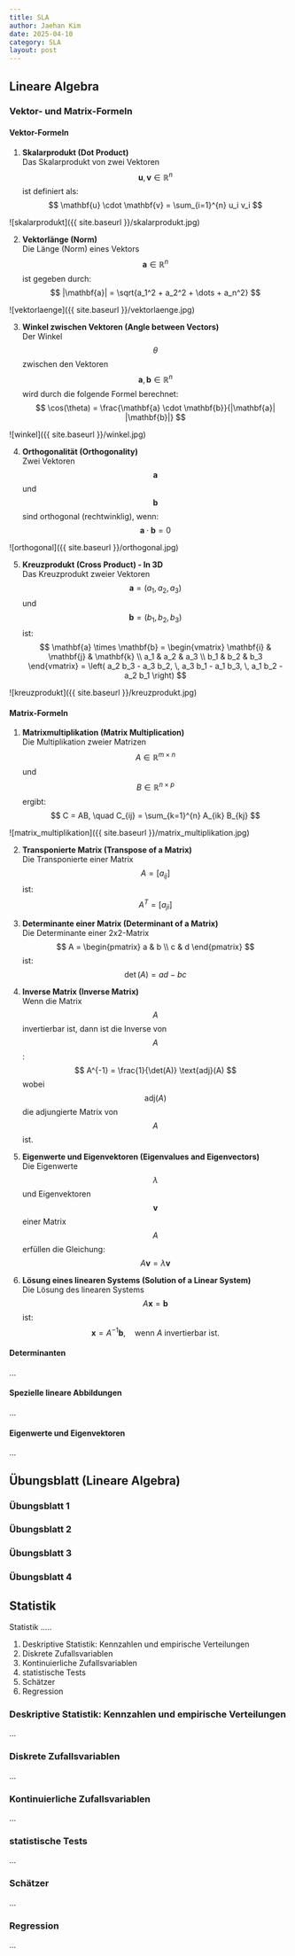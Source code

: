 ```yaml
---
title: SLA
author: Jaehan Kim
date: 2025-04-10
category: SLA
layout: post
---
```



Lineare Algebra
-------------

### Vektor- und Matrix-Formeln

#### Vektor-Formeln

1. **Skalarprodukt (Dot Product)**  
   Das Skalarprodukt von zwei Vektoren $$ \mathbf{u}, \mathbf{v} \in \mathbb{R}^n $$ ist definiert als:
   $$
   \mathbf{u} \cdot \mathbf{v} = \sum_{i=1}^{n} u_i v_i
   $$

![skalarprodukt]({{ site.baseurl }}/skalarprodukt.jpg)

2. **Vektorlänge (Norm)**  
   Die Länge (Norm) eines Vektors $$ \mathbf{a} \in \mathbb{R}^n $$ ist gegeben durch:
   $$
   |\mathbf{a}| = \sqrt{a_1^2 + a_2^2 + \dots + a_n^2}
   $$

![vektorlaenge]({{ site.baseurl }}/vektorlaenge.jpg)

3. **Winkel zwischen Vektoren (Angle between Vectors)**  
   Der Winkel $$ \theta $$ zwischen den Vektoren $$ \mathbf{a}, \mathbf{b} \in \mathbb{R}^n $$ wird durch die folgende Formel berechnet:
   $$
   \cos(\theta) = \frac{\mathbf{a} \cdot \mathbf{b}}{|\mathbf{a}| |\mathbf{b}|}
   $$

![winkel]({{ site.baseurl }}/winkel.jpg)

4. **Orthogonalität (Orthogonality)**  
   Zwei Vektoren $$ \mathbf{a} $$ und $$ \mathbf{b} $$ sind orthogonal (rechtwinklig), wenn:
   $$
   \mathbf{a} \cdot \mathbf{b} = 0
   $$

![orthogonal]({{ site.baseurl }}/orthogonal.jpg)

5. **Kreuzprodukt (Cross Product) - In 3D**  
   Das Kreuzprodukt zweier Vektoren $$ \mathbf{a} = (a_1, a_2, a_3) $$ und $$ \mathbf{b} = (b_1, b_2, b_3) $$ ist:
   $$
   \mathbf{a} \times \mathbf{b} = 
   \begin{vmatrix}
   \mathbf{i} & \mathbf{j} & \mathbf{k} \\
   a_1 & a_2 & a_3 \\
   b_1 & b_2 & b_3
   \end{vmatrix}
   = \left( a_2 b_3 - a_3 b_2, \, a_3 b_1 - a_1 b_3, \, a_1 b_2 - a_2 b_1 \right)
   $$

![kreuzprodukt]({{ site.baseurl }}/kreuzprodukt.jpg)

#### Matrix-Formeln

1. **Matrixmultiplikation (Matrix Multiplication)**  
   Die Multiplikation zweier Matrizen $$ A \in \mathbb{R}^{m \times n} $$ und $$ B \in \mathbb{R}^{n \times p} $$ ergibt:
   $$
   C = AB, \quad C_{ij} = \sum_{k=1}^{n} A_{ik} B_{kj}
   $$

![matrix_multiplikation]({{ site.baseurl }}/matrix_multiplikation.jpg)

2. **Transponierte Matrix (Transpose of a Matrix)**  
   Die Transponierte einer Matrix $$ A = [a_{ij}] $$ ist:
   $$
   A^T = [a_{ji}]
   $$

3. **Determinante einer Matrix (Determinant of a Matrix)**  
   Die Determinante einer 2x2-Matrix $$ A = \begin{pmatrix} a & b \\ c & d \end{pmatrix} $$ ist:
   $$
   \det(A) = ad - bc
   $$

4. **Inverse Matrix (Inverse Matrix)**  
   Wenn die Matrix $$ A $$ invertierbar ist, dann ist die Inverse von $$ A $$:
   $$
   A^{-1} = \frac{1}{\det(A)} \text{adj}(A)
   $$
   wobei $$ \text{adj}(A) $$ die adjungierte Matrix von $$ A $$ ist.

5. **Eigenwerte und Eigenvektoren (Eigenvalues and Eigenvectors)**  
   Die Eigenwerte $$ \lambda $$ und Eigenvektoren $$ \mathbf{v} $$ einer Matrix $$ A $$ erfüllen die Gleichung:
   $$
   A \mathbf{v} = \lambda \mathbf{v}
   $$

6. **Lösung eines linearen Systems (Solution of a Linear System)**  
   Die Lösung des linearen Systems $$ A \mathbf{x} = \mathbf{b} $$ ist:
   $$
   \mathbf{x} = A^{-1} \mathbf{b}, \quad \text{wenn } A \text{ invertierbar ist.}
   $$


#### Determinanten

...

#### Spezielle lineare Abbildungen

...

#### Eigenwerte und Eigenvektoren

...


Übungsblatt (Lineare Algebra)
-------------

### Übungsblatt 1
### Übungsblatt 2
### Übungsblatt 3
### Übungsblatt 4


Statistik
-------------

Statistik .....

1. Deskriptive Statistik: Kennzahlen und empirische Verteilungen
2. Diskrete Zufallsvariablen
3. Kontinuierliche Zufallsvariablen
4. statistische Tests
5. Schätzer
6. Regression

### Deskriptive Statistik: Kennzahlen und empirische Verteilungen

...

### Diskrete Zufallsvariablen

...

### Kontinuierliche Zufallsvariablen

...

### statistische Tests

...

### Schätzer

...

### Regression

...

